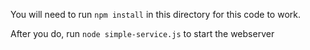 You will need to run `npm install` in this directory for this code to work.

After you do, run `node simple-service.js` to start the webserver
